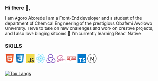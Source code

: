 ###     Hi there 👋,
   I am Agoro Akorede I am a Front-End developer and a student of the department of Chemical Engineering of the prestigious Obafemi Awolowo University. 
I love to take on new challenges and work on creative projects, and I also love binging sitcoms
   🌱 I’m currently learning React Native 
    
 
<!-- ![WaveHandGIF](https://user-images.githubusercontent.com/90475212/158036872-ae85d24a-20c7-4e8f-be60-b043142df236.gif) -->

### SKILLS
<div>
<img src="https://github.com/devicons/devicon/blob/master/icons/html5/html5-original.svg" alt="html" width="30" height="30">
<img src="https://github.com/devicons/devicon/blob/master/icons/css3/css3-original.svg" alt="css" width="30" height="30">
<img src="https://github.com/devicons/devicon/blob/master/icons/javascript/javascript-original.svg" alt="javascript" width="30" height="30">
<img src="https://github.com/devicons/devicon/blob/master/icons/react/react-original.svg" alt="html" width="30" height="30">
<img src="https://github.com/devicons/devicon/blob/master/icons/redux/redux-original.svg" alt="html" width="30" height="30">
<img src="https://github.com/devicons/devicon/blob/master/icons/sass/sass-original.svg" alt="html" width="30" height="30">
<img src="https://github.com/devicons/devicon/blob/master/icons/npm/npm-original-wordmark.svg" alt="html" width="30" height="30">
<img src="https://github.com/devicons/devicon/blob/master/icons/typescript/typescript-original.svg" alt="html" width="30" height="30">
<img src="https://github.com/devicons/devicon/blob/master/icons/nextjs/nextjs-line.svg" alt="html" width="30" height="30">
</div>
    
###


[![Top Langs](https://github-readme-stats.vercel.app/api/top-langs/?username=AgoroAkorede&layout=compact)](https://github.com/anuraghazra/github-readme-stats)


<!--
**AgoroAkorede/AgoroAkorede** is a ✨ _special_ ✨ repository because its `README.md` (this file) appears on your GitHub profile.

Here are some ideas to get you started:

- 🔭 I’m currently working on ...
- 🌱 I’m currently learning ...
- 👯 I’m looking to collaborate on ...
- 🤔 I’m looking for help with ...
- 💬 Ask me about ...
- 📫 How to reach me: ...
- 😄 Pronouns: ...
- ⚡ Fun fact: ...
-->
